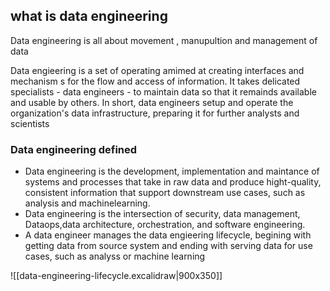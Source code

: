 ## what is data engineering 

Data engineering is all about movement , manupultion and management of data 

Data engieering is a set of operating amimed at creating interfaces and mechanism s for the flow and access of information. It takes delicated specialists - data engineers - to maintain data so that it remainds available and usable by others. In short, data engineers setup and operate the organization's data infrastructure, preparing it for further analysts and scientists  

### Data engineering defined 

- Data engineering is the development, implementation and maintance of systems and processes that take in raw data and produce hight-quality, consistent information that support downstream use cases, such as analysis and machinelearning.
- Data engineering is the intersection of security, data management, Dataops,data architecture, orchestration, and software engineering. 
- A data engineer manages the data engieering lifecycle, begining with getting data from source system and ending with serving data for use cases, such as analyss or machine learning 

![[data-engineering-lifecycle.excalidraw|900x350]]
